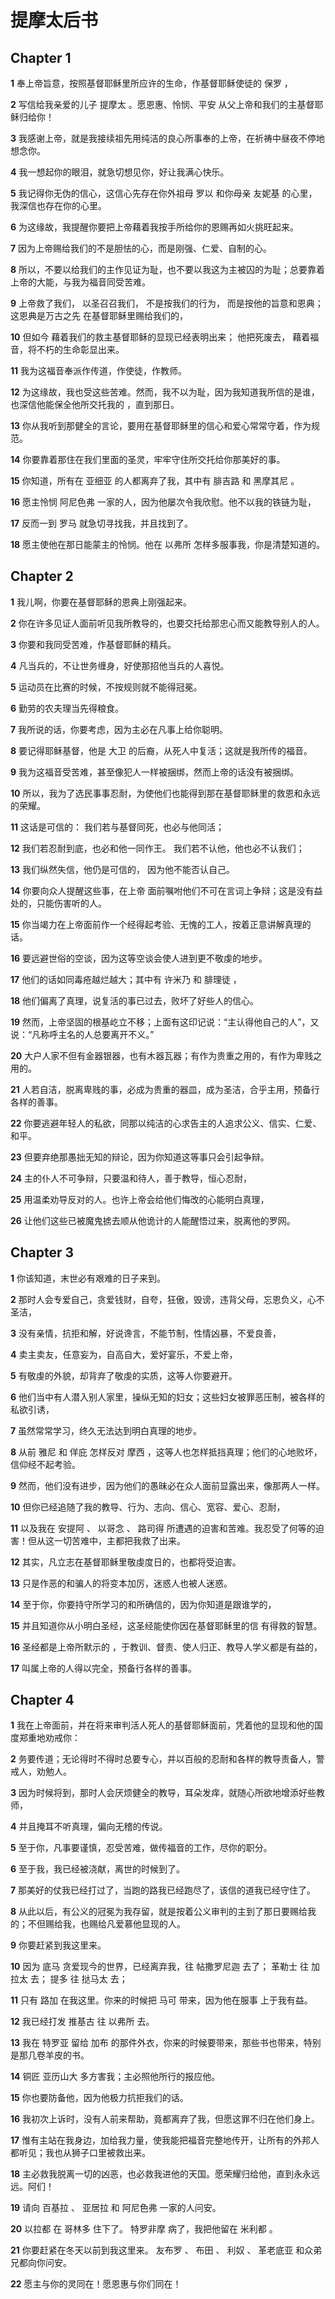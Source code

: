 # 提摩太后书

## Chapter 1

**1** 奉上帝旨意，按照基督耶稣里所应许的生命，作基督耶稣使徒的 保罗 ，

**2** 写信给我亲爱的儿子 提摩太 。愿恩惠、怜悯、平安 从父上帝和我们的主基督耶稣归给你！

**3** 我感谢上帝，就是我接续祖先用纯洁的良心所事奉的上帝，在祈祷中昼夜不停地想念你。

**4** 我一想起你的眼泪，就急切想见你，好让我满心快乐。

**5** 我记得你无伪的信心，这信心先存在你外祖母 罗以 和你母亲 友妮基 的心里，我深信也存在你的心里。

**6** 为这缘故，我提醒你要把上帝藉着我按手所给你的恩赐再如火挑旺起来。

**7** 因为上帝赐给我们的不是胆怯的心，而是刚强、仁爱、自制的心。

**8** 所以，不要以给我们的主作见证为耻，也不要以我这为主被囚的为耻；总要靠着上帝的大能，与我为福音同受苦难。

**9** 上帝救了我们， 以圣召召我们， 不是按我们的行为， 而是按他的旨意和恩典； 这恩典是万古之先 在基督耶稣里赐给我们的，

**10** 但如今 藉着我们的救主基督耶稣的显现已经表明出来； 他把死废去， 藉着福音，将不朽的生命彰显出来。

**11** 我为这福音奉派作传道，作使徒，作教师。

**12** 为这缘故，我也受这些苦难。然而，我不以为耻，因为我知道我所信的是谁，也深信他能保全他所交托我的 ，直到那日。

**13** 你从我听到那健全的言论，要用在基督耶稣里的信心和爱心常常守着，作为规范。

**14** 你要靠着那住在我们里面的圣灵，牢牢守住所交托给你那美好的事。

**15** 你知道，所有在 亚细亚 的人都离弃了我，其中有 腓吉路 和 黑摩其尼 。

**16** 愿主怜悯 阿尼色弗 一家的人，因为他屡次令我欣慰。他不以我的铁链为耻，

**17** 反而一到 罗马 就急切寻找我，并且找到了。

**18** 愿主使他在那日能蒙主的怜悯。他在 以弗所 怎样多服事我，你是清楚知道的。

## Chapter 2

**1** 我儿啊，你要在基督耶稣的恩典上刚强起来。

**2** 你在许多见证人面前听见我所教导的，也要交托给那忠心而又能教导别人的人。

**3** 你要和我同受苦难，作基督耶稣的精兵。

**4** 凡当兵的，不让世务缠身，好使那招他当兵的人喜悦。

**5** 运动员在比赛的时候，不按规则就不能得冠冕。

**6** 勤劳的农夫理当先得粮食。

**7** 我所说的话，你要考虑，因为主必在凡事上给你聪明。

**8** 要记得耶稣基督，他是 大卫 的后裔，从死人中复活；这就是我所传的福音。

**9** 我为这福音受苦难，甚至像犯人一样被捆绑，然而上帝的话没有被捆绑。

**10** 所以，我为了选民事事忍耐，为使他们也能得到那在基督耶稣里的救恩和永远的荣耀。

**11** 这话是可信的： 我们若与基督同死，也必与他同活；

**12** 我们若忍耐到底，也必和他一同作王。 我们若不认他，他也必不认我们；

**13** 我们纵然失信，他仍是可信的， 因为他不能否认自己。

**14** 你要向众人提醒这些事，在上帝 面前嘱咐他们不可在言词上争辩；这是没有益处的，只能伤害听的人。

**15** 你当竭力在上帝面前作一个经得起考验、无愧的工人，按着正意讲解真理的话。

**16** 要远避世俗的空谈，因为这等空谈会使人进到更不敬虔的地步。

**17** 他们的话如同毒疮越烂越大；其中有 许米乃 和 腓理徒 ，

**18** 他们偏离了真理，说复活的事已过去，败坏了好些人的信心。

**19** 然而，上帝坚固的根基屹立不移；上面有这印记说：“主认得他自己的人”，又说：“凡称呼主名的人总要离开不义。”

**20** 大户人家不但有金器银器，也有木器瓦器；有作为贵重之用的，有作为卑贱之用的。

**21** 人若自洁，脱离卑贱的事，必成为贵重的器皿，成为圣洁，合乎主用，预备行各样的善事。

**22** 你要逃避年轻人的私欲，同那以纯洁的心求告主的人追求公义、信实、仁爱、和平。

**23** 但要弃绝那愚拙无知的辩论，因为你知道这等事只会引起争辩。

**24** 主的仆人不可争辩，只要温和待人，善于教导，恒心忍耐，

**25** 用温柔劝导反对的人。也许上帝会给他们悔改的心能明白真理，

**26** 让他们这些已被魔鬼掳去顺从他诡计的人能醒悟过来，脱离他的罗网。

## Chapter 3

**1** 你该知道，末世必有艰难的日子来到。

**2** 那时人会专爱自己，贪爱钱财，自夸，狂傲，毁谤，违背父母，忘恩负义，心不圣洁，

**3** 没有亲情，抗拒和解，好说谗言，不能节制，性情凶暴，不爱良善，

**4** 卖主卖友，任意妄为，自高自大，爱好宴乐，不爱上帝，

**5** 有敬虔的外貌，却背弃了敬虔的实质，这等人你要避开。

**6** 他们当中有人潜入别人家里，操纵无知的妇女；这些妇女被罪恶压制，被各样的私欲引诱，

**7** 虽然常常学习，终久无法达到明白真理的地步。

**8** 从前 雅尼 和 佯庇 怎样反对 摩西 ，这等人也怎样抵挡真理；他们的心地败坏，信仰经不起考验。

**9** 然而，他们没有进步，因为他们的愚昧必在众人面前显露出来，像那两人一样。

**10** 但你已经追随了我的教导、行为、志向、信心、宽容、爱心、忍耐，

**11** 以及我在 安提阿 、 以哥念 、 路司得 所遭遇的迫害和苦难。我忍受了何等的迫害！但从这一切苦难中，主都把我救了出来。

**12** 其实，凡立志在基督耶稣里敬虔度日的，也都将受迫害。

**13** 只是作恶的和骗人的将变本加厉，迷惑人也被人迷惑。

**14** 至于你，你要持守所学习的和所确信的，因为你知道是跟谁学的，

**15** 并且知道你从小明白圣经，这圣经能使你因在基督耶稣里的信 有得救的智慧。

**16** 圣经都是上帝所默示的 ，于教训、督责、使人归正、教导人学义都是有益的，

**17** 叫属上帝的人得以完全，预备行各样的善事。

## Chapter 4

**1** 我在上帝面前，并在将来审判活人死人的基督耶稣面前，凭着他的显现和他的国度郑重地劝戒你：

**2** 务要传道；无论得时不得时总要专心，并以百般的忍耐和各样的教导责备人，警戒人，劝勉人。

**3** 因为时候将到，那时人会厌烦健全的教导，耳朵发痒，就随心所欲地增添好些教师，

**4** 并且掩耳不听真理，偏向无稽的传说。

**5** 至于你，凡事要谨慎，忍受苦难，做传福音的工作，尽你的职分。

**6** 至于我，我已经被浇献，离世的时候到了。

**7** 那美好的仗我已经打过了，当跑的路我已经跑尽了，该信的道我已经守住了。

**8** 从此以后，有公义的冠冕为我存留，就是按着公义审判的主到了那日要赐给我的；不但赐给我，也赐给凡爱慕他显现的人。

**9** 你要赶紧到我这里来。

**10** 因为 底马 贪爱现今的世界，已经离弃我，往 帖撒罗尼迦 去了； 革勒士 往 加拉太 去； 提多 往 挞马太 去；

**11** 只有 路加 在我这里。你来的时候把 马可 带来，因为他在服事 上于我有益。

**12** 我已经打发 推基古 往 以弗所 去。

**13** 我在 特罗亚 留给 加布 的那件外衣，你来的时候要带来，那些书也带来，特别是那几卷羊皮的书。

**14** 铜匠 亚历山大 多方害我；主必照他所行的报应他。

**15** 你也要防备他，因为他极力抗拒我们的话。

**16** 我初次上诉时，没有人前来帮助，竟都离弃了我，但愿这罪不归在他们身上。

**17** 惟有主站在我身边，加给我力量，使我能把福音完整地传开，让所有的外邦人都听见；我也从狮子口里被救出来。

**18** 主必救我脱离一切的凶恶，也必救我进他的天国。愿荣耀归给他，直到永永远远。阿们！

**19** 请向 百基拉 、 亚居拉 和 阿尼色弗 一家的人问安。

**20** 以拉都 在 哥林多 住下了。 特罗非摩 病了，我把他留在 米利都 。

**21** 你要赶紧在冬天以前到我这里来。 友布罗 、 布田 、 利奴 、 革老底亚 和众弟兄都向你问安。

**22** 愿主与你的灵同在！愿恩惠与你们同在！

